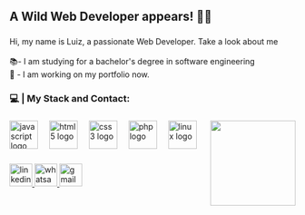 <h2 align="left">A Wild Web Developer appears! 🍃😯</h2>

###

<p align="left">Hi, my name is Luiz, a passionate Web Developer. Take a look about me<br><br>📚- I am studying for a bachelor's degree in software engineering<br>🤔 - I am working on my portfolio now.</p>

###

<h3 align="left">💻 | My Stack and Contact:</h3>

###

<img align="right" height="150" src="https://images-wixmp-ed30a86b8c4ca887773594c2.wixmp.com/f/2fbb87f1-b379-4828-a74e-c18057b13a5c/dbu4wos-457625f8-8812-44fa-a474-a06f222a16d3.gif?token=eyJ0eXAiOiJKV1QiLCJhbGciOiJIUzI1NiJ9.eyJzdWIiOiJ1cm46YXBwOjdlMGQxODg5ODIyNjQzNzNhNWYwZDQxNWVhMGQyNmUwIiwiaXNzIjoidXJuOmFwcDo3ZTBkMTg4OTgyMjY0MzczYTVmMGQ0MTVlYTBkMjZlMCIsIm9iaiI6W1t7InBhdGgiOiJcL2ZcLzJmYmI4N2YxLWIzNzktNDgyOC1hNzRlLWMxODA1N2IxM2E1Y1wvZGJ1NHdvcy00NTc2MjVmOC04ODEyLTQ0ZmEtYTQ3NC1hMDZmMjIyYTE2ZDMuZ2lmIn1dXSwiYXVkIjpbInVybjpzZXJ2aWNlOmZpbGUuZG93bmxvYWQiXX0.lcU-wLSylXW58t5-XRE4ant0x8SRyRabEDHtWPzSSNI"  />

###

<div align="left">
  <img src="https://cdn.simpleicons.org/javascript/F7DF1E" height="50" alt="javascript logo"  />
  <img width="12" />
  <img src="https://cdn.simpleicons.org/html5/E34F26" height="50" alt="html5 logo"  />
  <img width="12" />
  <img src="https://cdn.simpleicons.org/css3/1572B6" height="50" alt="css3 logo"  />
  <img width="12" />
  <img src="https://cdn.simpleicons.org/php/777BB4" height="50" alt="php logo"  />
  <img width="12" />
  <img src="https://cdn.simpleicons.org/linux/FCC624" height="50" alt="linux logo"  />
</div>

###

<div align="left">
  <a href="https://www.linkedin.com/in/luiz-caetano/" target="_blank">
    <img src="https://img.shields.io/static/v1?message=LinkedIn&logo=linkedin&label=&color=0077B5&logoColor=white&labelColor=&style=for-the-badge" height="40" alt="linkedin logo"  />
  </a>
  <a href=" wa.link/r0ga5n" target="_blank">
    <img src="https://img.shields.io/static/v1?message=Whatsapp&logo=whatsapp&label=&color=25D366&logoColor=white&labelColor=&style=for-the-badge" height="40" alt="whatsapp logo"  />
  </a>
  <a href="https://mail.google.com/mail/u/0/#inbox?compose=DmwnWstvKCHCgwDZSjBKlqFlvNMLbMqMWRLgNpBWCxnbLFMxjspDvdcCGxSLKMsDsmDVtBFNpVWl" target="_blank">
    <img src="https://img.shields.io/static/v1?message=Gmail&logo=gmail&label=&color=D14836&logoColor=white&labelColor=&style=for-the-badge" height="40" alt="gmail logo"  />
  </a>
</div>

###
